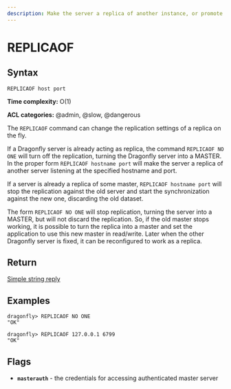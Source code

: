 ```yaml
---
description: Make the server a replica of another instance, or promote it as master.
---
```


# REPLICAOF

## Syntax

    REPLICAOF host port

**Time complexity:** O(1)

**ACL categories:** @admin, @slow, @dangerous

The `REPLICAOF` command can change the replication settings of a replica on the fly.

If a Dragonfly server is already acting as replica, the command `REPLICAOF NO ONE` will turn off the replication, turning the Dragonfly server into a MASTER.
In the proper form `REPLICAOF hostname port` will make the server a replica of another server listening at the specified hostname and port.

If a server is already a replica of some master, `REPLICAOF hostname port` will stop the replication against the old server and start the synchronization against the new one, discarding the old dataset.

The form `REPLICAOF NO ONE` will stop replication, turning the server into a MASTER, but will not discard the replication.
So, if the old master stops working, it is possible to turn the replica into a master and set the application to use this new master in read/write.
Later when the other Dragonfly server is fixed, it can be reconfigured to work as a replica.

## Return

[Simple string reply](https://redis.io/docs/reference/protocol-spec#resp-simple-strings)

## Examples

```
dragonfly> REPLICAOF NO ONE
"OK"

dragonfly> REPLICAOF 127.0.0.1 6799
"OK"
```
## Flags
* **`masterauth`** - the credentials for accessing authenticated master server
